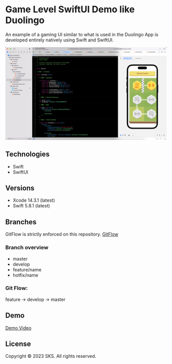 # Game Level SwiftUI Demo like Duolingo
An example of a gaming UI similar to what is used in the Duolingo App is developed entirely natively using Swift and SwiftUI.

![Preview](preview.png)

## Technologies
* Swift
* SwiftUI

## Versions
* Xcode 14.3.1 (latest)
* Swift 5.8.1 (latest)

## Branches
GitFlow is strictly enforced on this repository. [GitFlow](https://www.atlassian.com/git/tutorials/comparing-workflows/gitflow-workflow)

### Branch overview
* master
* develop
* feature/name
* hotfix/name

### Git Flow:
feature -> develop -> master

## Demo

[Demo Video](demo.mov)

## License
Copyright © 2023 SKS. All rights reserved.
